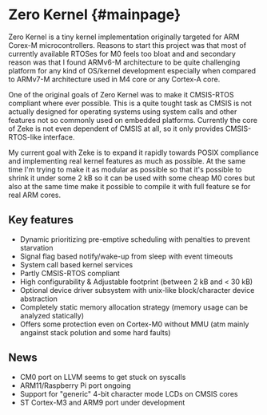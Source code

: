 Zero Kernel    {#mainpage}
===========

Zero Kernel is a tiny kernel implementation originally targeted for ARM Corex-M
microcontrollers. Reasons to start this project was that most of currently
available RTOSes for M0 feels too bloat and and secondary reason was that I
found ARMv6-M architecture to be quite challenging platform for any kind of
OS/kernel development especially when compared to ARMv7-M architecture used in
M4 core or any Cortex-A core.

One of the original goals of Zero Kernel was to make it CMSIS-RTOS compliant
where ever possible. This is a quite tought task as CMSIS is not actually
designed for operating systems using system calls and other features not so
commonly used on embedded platforms. Currently the core of Zeke is not even
dependent of CMSIS at all, so it only provides CMSIS-RTOS-like interface.

My current goal with Zeke is to expand it rapidly towards POSIX compliance
and implementing real kernel features as much as possible. At the same time
I'm trying to make it as modular as possible so that it's possible to shrink
it under some 2 kB so it can be used with some cheap M0 cores but also at the
same time make it possible to compile it with full feature se for real ARM
cores.


Key features
------------
- Dynamic prioritizing pre-emptive scheduling with penalties to prevent
  starvation
- Signal flag based notify/wake-up from sleep with event timeouts
- System call based kernel services
- Partly CMSIS-RTOS compliant
- High configurability & Adjustable footprint (between 2 kB and < 30 kB)
- Optional device driver subsystem with unix-like block/character device
  abstraction
- Completely static memory allocation strategy (memory usage can be analyzed
  statically)
- Offers some protection even on Cortex-M0 without MMU (atm mainly angainst
  stack polution and some hard faults)

News
----
- CM0 port on LLVM seems to get stuck on syscalls
- ARM11/Raspberry Pi port ongoing
- Support for "generic" 4-bit character mode LCDs on CMSIS cores
- ST Cortex-M3 and ARM9 port under development
